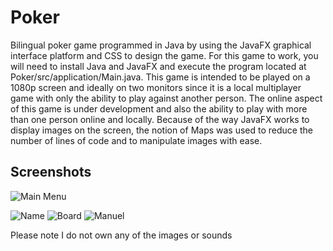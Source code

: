 # Poker
Bilingual poker game programmed in Java by using the JavaFX graphical interface platform and CSS to design the game. For this game to work, you will need to install Java and JavaFX and execute the program located at Poker/src/application/Main.java. This game is intended to be played on a 1080p screen and ideally on two monitors since it is a local multiplayer game with only the ability to play against another person. The online aspect of this game is under development and also the ability to play with more than one person online and locally. Because of the way JavaFX works to display images on the screen, the notion of Maps was used to reduce the number of lines of code and to manipulate images with ease.

## Screenshots

![Main Menu](https://raw.githubusercontent.com/BenJeau/Poker/master/Screenshots/Main%20Menu.PNG)

![Name](https://raw.githubusercontent.com/BenJeau/Poker/master/Screenshots/Name.PNG)
![Board](https://raw.githubusercontent.com/BenJeau/Poker/master/Screenshots/Board.PNG)
![Manuel](https://raw.githubusercontent.com/BenJeau/Poker/master/Screenshots/Manual.PNG)

Please note I do not own any of the images or sounds 
